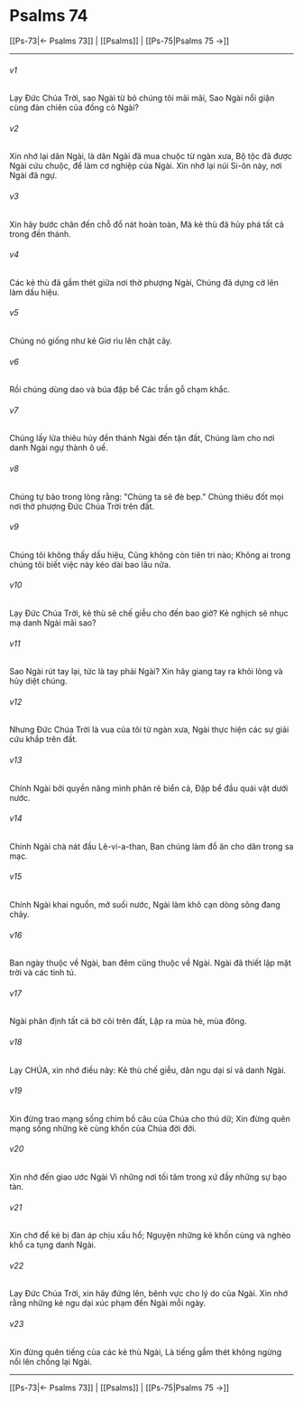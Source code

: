 # Psalms 74

[[Ps-73|← Psalms 73]] | [[Psalms]] | [[Ps-75|Psalms 75 →]]
***



###### v1 
Lạy Đức Chúa Trời, sao Ngài từ bỏ chúng tôi mãi mãi, Sao Ngài nổi giận cùng đàn chiên của đồng cỏ Ngài? 

###### v2 
Xin nhớ lại dân Ngài, là dân Ngài đã mua chuộc từ ngàn xưa, Bộ tộc đã được Ngài cứu chuộc, để làm cơ nghiệp của Ngài. Xin nhớ lại núi Si-ôn này, nơi Ngài đã ngự. 

###### v3 
Xin hãy bước chân đến chỗ đổ nát hoàn toàn, Mà kẻ thù đã hủy phá tất cả trong đền thánh. 

###### v4 
Các kẻ thù đã gầm thét giữa nơi thờ phượng Ngài, Chúng đã dựng cờ lên làm dấu hiệu. 

###### v5 
Chúng nó giống như kẻ Giơ rìu lên chặt cây. 

###### v6 
Rồi chúng dùng dao và búa đập bể Các trần gỗ chạm khắc. 

###### v7 
Chúng lấy lửa thiêu hủy đền thánh Ngài đến tận đất, Chúng làm cho nơi danh Ngài ngự thành ô uế. 

###### v8 
Chúng tự bảo trong lòng rằng: "Chúng ta sẽ đè bẹp." Chúng thiêu đốt mọi nơi thờ phượng Đức Chúa Trời trên đất. 

###### v9 
Chúng tôi không thấy dấu hiệu, Cũng không còn tiên tri nào; Không ai trong chúng tôi biết việc này kéo dài bao lâu nữa. 

###### v10 
Lạy Đức Chúa Trời, kẻ thù sẽ chế giễu cho đến bao giờ? Kẻ nghịch sẽ nhục mạ danh Ngài mãi sao? 

###### v11 
Sao Ngài rút tay lại, tức là tay phải Ngài? Xin hãy giang tay ra khỏi lòng và hủy diệt chúng. 

###### v12 
Nhưng Đức Chúa Trời là vua của tôi từ ngàn xưa, Ngài thực hiện các sự giải cứu khắp trên đất. 

###### v13 
Chính Ngài bởi quyền năng mình phân rẽ biển cả, Đập bể đầu quái vật dưới nước. 

###### v14 
Chính Ngài chà nát đầu Lê-vi-a-than, Ban chúng làm đồ ăn cho dân trong sa mạc. 

###### v15 
Chính Ngài khai nguồn, mở suối nước, Ngài làm khô cạn dòng sông đang chảy. 

###### v16 
Ban ngày thuộc về Ngài, ban đêm cũng thuộc về Ngài. Ngài đã thiết lập mặt trời và các tinh tú. 

###### v17 
Ngài phân định tất cả bờ cõi trên đất, Lập ra mùa hè, mùa đông. 

###### v18 
Lạy CHÚA, xin nhớ điều này: Kẻ thù chế giễu, dân ngu dại sỉ vả danh Ngài. 

###### v19 
Xin đừng trao mạng sống chim bồ câu của Chúa cho thú dữ; Xin đừng quên mạng sống những kẻ cùng khốn của Chúa đời đời. 

###### v20 
Xin nhớ đến giao ước Ngài Vì những nơi tối tăm trong xứ đầy những sự bạo tàn. 

###### v21 
Xin chớ để kẻ bị đàn áp chịu xấu hổ; Nguyện những kẻ khốn cùng và nghèo khổ ca tụng danh Ngài. 

###### v22 
Lạy Đức Chúa Trời, xin hãy đứng lên, bênh vực cho lý do của Ngài. Xin nhớ rằng những kẻ ngu dại xúc phạm đến Ngài mỗi ngày. 

###### v23 
Xin đừng quên tiếng của các kẻ thù Ngài, Là tiếng gầm thét không ngừng nổi lên chống lại Ngài.

***
[[Ps-73|← Psalms 73]] | [[Psalms]] | [[Ps-75|Psalms 75 →]]
